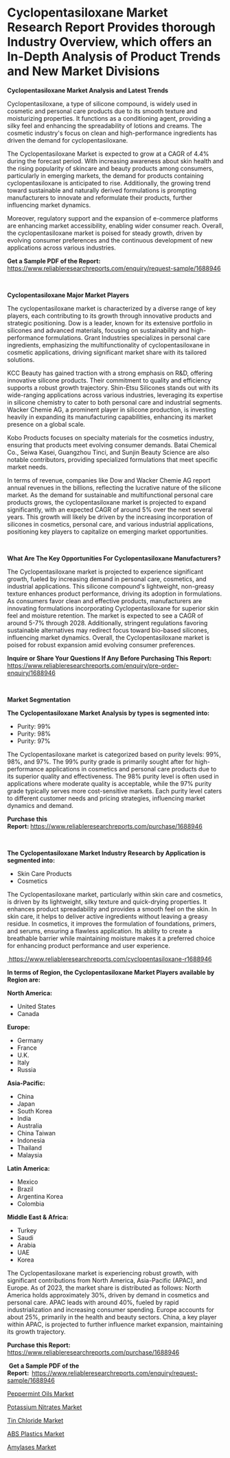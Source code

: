 <p><h1>Cyclopentasiloxane Market Research Report Provides thorough Industry Overview, which offers an In-Depth Analysis of Product Trends and New Market Divisions</h1></p><p><strong>Cyclopentasiloxane Market Analysis and Latest Trends</strong></p>
<p><p>Cyclopentasiloxane, a type of silicone compound, is widely used in cosmetic and personal care products due to its smooth texture and moisturizing properties. It functions as a conditioning agent, providing a silky feel and enhancing the spreadability of lotions and creams. The cosmetic industry's focus on clean and high-performance ingredients has driven the demand for cyclopentasiloxane.</p><p>The Cyclopentasiloxane Market is expected to grow at a CAGR of 4.4% during the forecast period. With increasing awareness about skin health and the rising popularity of skincare and beauty products among consumers, particularly in emerging markets, the demand for products containing cyclopentasiloxane is anticipated to rise. Additionally, the growing trend toward sustainable and naturally derived formulations is prompting manufacturers to innovate and reformulate their products, further influencing market dynamics. </p><p>Moreover, regulatory support and the expansion of e-commerce platforms are enhancing market accessibility, enabling wider consumer reach. Overall, the cyclopentasiloxane market is poised for steady growth, driven by evolving consumer preferences and the continuous development of new applications across various industries.</p></p>
<p><strong>Get a Sample PDF of the Report:&nbsp;</strong> <a href="https://www.reliableresearchreports.com/enquiry/request-sample/1688946?utm_campaign=120&utm_medium=2&utm_source=Github&utm_content=ia&utm_term=31032025&utm_id=cyclopentasiloxane">https://www.reliableresearchreports.com/enquiry/request-sample/1688946</a></p>
<p>&nbsp;</p>
<p><strong>Cyclopentasiloxane Major Market Players</strong></p>
<p><p>The cyclopentasiloxane market is characterized by a diverse range of key players, each contributing to its growth through innovative products and strategic positioning. Dow is a leader, known for its extensive portfolio in silicones and advanced materials, focusing on sustainability and high-performance formulations. Grant Industries specializes in personal care ingredients, emphasizing the multifunctionality of cyclopentasiloxane in cosmetic applications, driving significant market share with its tailored solutions.</p><p>KCC Beauty has gained traction with a strong emphasis on R&D, offering innovative silicone products. Their commitment to quality and efficiency supports a robust growth trajectory. Shin-Etsu Silicones stands out with its wide-ranging applications across various industries, leveraging its expertise in silicone chemistry to cater to both personal care and industrial segments. Wacker Chemie AG, a prominent player in silicone production, is investing heavily in expanding its manufacturing capabilities, enhancing its market presence on a global scale.</p><p>Kobo Products focuses on specialty materials for the cosmetics industry, ensuring that products meet evolving consumer demands. Batai Chemical Co., Seiwa Kasei, Guangzhou Tinci, and Sunjin Beauty Science are also notable contributors, providing specialized formulations that meet specific market needs.</p><p>In terms of revenue, companies like Dow and Wacker Chemie AG report annual revenues in the billions, reflecting the lucrative nature of the silicone market. As the demand for sustainable and multifunctional personal care products grows, the cyclopentasiloxane market is projected to expand significantly, with an expected CAGR of around 5% over the next several years. This growth will likely be driven by the increasing incorporation of silicones in cosmetics, personal care, and various industrial applications, positioning key players to capitalize on emerging market opportunities.</p></p>
<p>&nbsp;</p>
<p><strong>What Are The Key Opportunities For Cyclopentasiloxane Manufacturers?</strong></p>
<p><p>The Cyclopentasiloxane market is projected to experience significant growth, fueled by increasing demand in personal care, cosmetics, and industrial applications. This silicone compound's lightweight, non-greasy texture enhances product performance, driving its adoption in formulations. As consumers favor clean and effective products, manufacturers are innovating formulations incorporating Cyclopentasiloxane for superior skin feel and moisture retention. The market is expected to see a CAGR of around 5-7% through 2028. Additionally, stringent regulations favoring sustainable alternatives may redirect focus toward bio-based silicones, influencing market dynamics. Overall, the Cyclopentasiloxane market is poised for robust expansion amid evolving consumer preferences.</p></p>
<p><strong>Inquire or Share Your Questions If Any Before Purchasing This Report:</strong> <a href="https://www.reliableresearchreports.com/enquiry/pre-order-enquiry/1688946?utm_campaign=120&utm_medium=2&utm_source=Github&utm_content=ia&utm_term=31032025&utm_id=cyclopentasiloxane">https://www.reliableresearchreports.com/enquiry/pre-order-enquiry/1688946</a></p>
<p>&nbsp;</p>
<p><strong>Market Segmentation</strong></p>
<p><strong>The Cyclopentasiloxane Market Analysis by types is segmented into:</strong></p>
<p><ul><li>Purity: 99%</li><li>Purity: 98%</li><li>Purity: 97%</li></ul></p>
<p><p>The Cyclopentasiloxane market is categorized based on purity levels: 99%, 98%, and 97%. The 99% purity grade is primarily sought after for high-performance applications in cosmetics and personal care products due to its superior quality and effectiveness. The 98% purity level is often used in applications where moderate quality is acceptable, while the 97% purity grade typically serves more cost-sensitive markets. Each purity level caters to different customer needs and pricing strategies, influencing market dynamics and demand.</p></p>
<p><strong>Purchase this Report:&nbsp;</strong><a href="https://www.reliableresearchreports.com/purchase/1688946?utm_campaign=120&utm_medium=2&utm_source=Github&utm_content=ia&utm_term=31032025&utm_id=cyclopentasiloxane">https://www.reliableresearchreports.com/purchase/1688946</a></p>
<p>&nbsp;</p>
<p><strong>The Cyclopentasiloxane Market Industry Research by Application is segmented into:</strong></p>
<p><ul><li>Skin Care Products</li><li>Cosmetics</li></ul></p>
<p><p>The Cyclopentasiloxane market, particularly within skin care and cosmetics, is driven by its lightweight, silky texture and quick-drying properties. It enhances product spreadability and provides a smooth feel on the skin. In skin care, it helps to deliver active ingredients without leaving a greasy residue. In cosmetics, it improves the formulation of foundations, primers, and serums, ensuring a flawless application. Its ability to create a breathable barrier while maintaining moisture makes it a preferred choice for enhancing product performance and user experience.</p></p>
<p><a href="https://www.reliableresearchreports.com/cyclopentasiloxane-r1688946?utm_campaign=120&utm_medium=2&utm_source=Github&utm_content=ia&utm_term=31032025&utm_id=cyclopentasiloxane">&nbsp;https://www.reliableresearchreports.com/cyclopentasiloxane-r1688946</a></p>
<p><strong>In terms of Region, the Cyclopentasiloxane Market Players available by Region are:</strong></p>
<p>
    <p> <strong> North America: </strong>
        <ul>
            <li>United States</li>
            <li>Canada</li>
        </ul>
        </p> 
    <p> <strong> Europe: </strong>
        <ul>
            <li>Germany</li>
            <li>France</li>
            <li>U.K.</li>
            <li>Italy</li>
            <li>Russia</li>
        </ul>
        </p> 
    <p> <strong> Asia-Pacific: </strong>
        <ul>
            <li>China</li>
            <li>Japan</li>
            <li>South Korea</li>
            <li>India</li>
            <li>Australia</li>
            <li>China Taiwan</li>
            <li>Indonesia</li>
            <li>Thailand</li>
            <li>Malaysia</li>
        </ul>
        </p> 
    <p> <strong> Latin America: </strong>
        <ul>
            <li>Mexico</li>
            <li>Brazil</li>
            <li>Argentina Korea</li>
            <li>Colombia</li>
        </ul>
        </p> 
    <p> <strong> Middle East & Africa: </strong>
        <ul>
            <li>Turkey</li>
            <li>Saudi</li>
            <li>Arabia</li>
            <li>UAE</li>
            <li>Korea</li>
        </ul>
    </p>
    </p>
<p><p>The Cyclopentasiloxane market is experiencing robust growth, with significant contributions from North America, Asia-Pacific (APAC), and Europe. As of 2023, the market share is distributed as follows: North America holds approximately 30%, driven by demand in cosmetics and personal care. APAC leads with around 40%, fueled by rapid industrialization and increasing consumer spending. Europe accounts for about 25%, primarily in the health and beauty sectors. China, a key player within APAC, is projected to further influence market expansion, maintaining its growth trajectory.</p></p>
<p><strong>Purchase this Report: </strong><a href="https://www.reliableresearchreports.com/purchase/1688946?utm_campaign=120&utm_medium=2&utm_source=Github&utm_content=ia&utm_term=31032025&utm_id=cyclopentasiloxane">https://www.reliableresearchreports.com/purchase/1688946</a></p>
<p>&nbsp;<strong>Get a Sample PDF of the Report:&nbsp;&nbsp;</strong><a href="https://www.reliableresearchreports.com/enquiry/request-sample/1688946?utm_campaign=120&utm_medium=2&utm_source=Github&utm_content=ia&utm_term=31032025&utm_id=cyclopentasiloxane">https://www.reliableresearchreports.com/enquiry/request-sample/1688946</a></p>
<p><strong></strong></p>
<p><p><a href="https://github.com/rembaentin6f/Market-Research-Report-List-1/blob/main/peppermint-oils-market.md?utm_campaign=120&utm_medium=2&utm_source=Github&utm_content=ia&utm_term=31032025&utm_id=cyclopentasiloxane">Peppermint Oils Market</a></p><p><a href="https://github.com/molayrabeta/Market-Research-Report-List-1/blob/main/potassium-nitrates-market.md?utm_campaign=120&utm_medium=2&utm_source=Github&utm_content=ia&utm_term=31032025&utm_id=cyclopentasiloxane">Potassium Nitrates Market</a></p><p><a href="https://github.com/dukawashviro/Market-Research-Report-List-1/blob/main/tin-chloride-market.md?utm_campaign=120&utm_medium=2&utm_source=Github&utm_content=ia&utm_term=31032025&utm_id=cyclopentasiloxane">Tin Chloride Market</a></p><p><a href="https://github.com/koopalujale2/Market-Research-Report-List-1/blob/main/abs-plastics-market.md?utm_campaign=120&utm_medium=2&utm_source=Github&utm_content=ia&utm_term=31032025&utm_id=cyclopentasiloxane">ABS Plastics Market</a></p><p><a href="https://github.com/tineamonaya/Market-Research-Report-List-1/blob/main/amylases-market.md?utm_campaign=120&utm_medium=2&utm_source=Github&utm_content=ia&utm_term=31032025&utm_id=cyclopentasiloxane">Amylases Market</a></p></p>